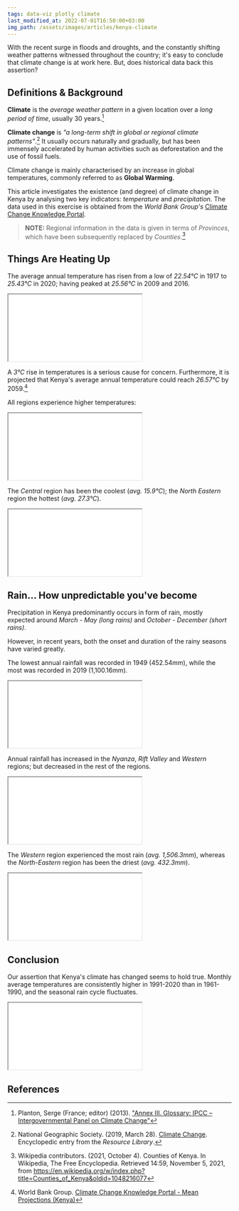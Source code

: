 ```yaml
---
tags: data-viz plotly climate
last_modified_at: 2022-07-01T16:50:00+03:00
img_path: /assets/images/articles/kenya-climate
---
```


With the recent surge in floods and droughts, and the constantly shifting weather patterns witnessed throughout the country; it's easy to conclude that climate change is at work here. But, does historical data back this assertion?

## Definitions & Background

**Climate** is the *average weather pattern* in a given location over a *long period of time*, usually 30 years.[^climate]

**Climate change** is *"a long-term shift in global or regional climate patterns"*.[^climate-change] It usually occurs naturally and gradually, but has been immensely accelerated by human activities such as deforestation and the use of fossil fuels.

Climate change is mainly characterised by an increase in global temperatures, commonly referred to as **Global Warming**.

This article investigates the existence (and degree) of climate change in Kenya by analysing two key indicators: *temperature* and *precipitation*. The data used in this exercise is obtained from the *World Bank Group's* [Climate Change Knowledge Portal][weather-data].

> **NOTE:** Regional information in the data is given in terms of *Provinces*, which have been subsequently replaced by *Counties*.[^kenya-counties]

## Things Are Heating Up

The average annual temperature has risen from a low of *22.54°C* in 1917 to *25.43°C* in 2020; having peaked at *25.56°C* in 2009 and 2016.

<iframe class="post-iframe-wide" title="temperature lineplot" src='{{ page.img_path }}/temp-plot.html'></iframe>

A *3°C* rise in temperatures is a serious cause for concern. Furthermore, it is projected that Kenya's average annual temperature could reach *26.57°C* by 2059.[^temp-projections]

All regions experience higher temperatures:

<iframe class="post-iframe-wide" title="temperature barplot" src='{{ page.img_path}}/temp-plot-regional.html'></iframe>

The *Central* region has been the coolest (*avg. 15.9°C*); the *North Eastern* region the hottest (*avg. 27.3°C*).

<iframe class="post-iframe-wide" title="temperature choropleth" src='{{ page.img_path}}/temp-map.html'></iframe>

## Rain... How unpredictable you've become

Precipitation in Kenya predominantly occurs in form of rain, mostly expected around *March - May (long rains)* and *October - December (short rains)*.

However, in recent years, both the onset and duration of the rainy seasons have varied greatly.

The lowest annual rainfall was recorded in 1949 (452.54mm), while the most was recorded in 2019 (1,100.16mm).

<iframe class="post-iframe-wide" title="precipitation lineplot" src='{{ page.img_path }}/precip-plot.html'></iframe>

Annual rainfall has increased in the *Nyanza*, *Rift Valley* and *Western* regions; but decreased in the rest of the regions.

<iframe class="post-iframe-wide" title="precipitation barplot" src='{{ page.img_path}}/precip-plot-regional.html'></iframe>

The *Western* region experienced the most rain (*avg. 1,506.3mm*), whereas the *North-Eastern* region has been the driest (*avg. 432.3mm*).

<iframe class="post-iframe-wide" title="precipitation choropleth" src='{{ page.img_path}}/precip-map.html'></iframe>

## Conclusion

Our assertion that Kenya's climate has changed seems to hold true. Monthly average temperatures are consistently higher in 1991-2020 than in 1961-1990, and the seasonal rain cycle fluctuates.

<iframe class="post-iframe" title="climate subplots" src='{{ page.img_path}}/climate-plot.html'></iframe>

## References

[^climate-change]: National Geographic Society. (2019, March 28). [Climate Change](https://www.nationalgeographic.org/encyclopedia/climate-change/). Encyclopedic entry from the *Resource Library*.
[^climate]: Planton, Serge (France; editor) (2013). ["Annex III. Glossary: IPCC – Intergovernmental Panel on Climate Change"](https://web.archive.org/web/20160524223615/http://www.ipcc.ch/pdf/assessment-report/ar5/wg1/WG1AR5_AnnexIII_FINAL.pdf)
[^temp-projections]: World Bank Group. [Climate Change Knowledge Portal - Mean Projections (Kenya)](https://climateknowledgeportal.worldbank.org/country/kenya/climate-data-projections)
[^kenya-counties]: Wikipedia contributors. (2021, October 4). Counties of Kenya. In Wikipedia, The Free Encyclopedia. Retrieved 14:59, November 5, 2021, from <https://en.wikipedia.org/w/index.php?title=Counties_of_Kenya&oldid=1048216077>

[weather-data]: <https://climateknowledgeportal.worldbank.org/download-data>
